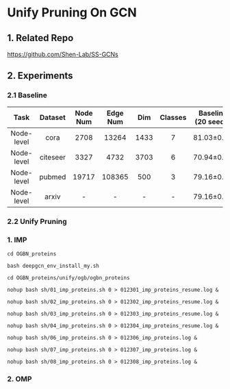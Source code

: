 # Unify Pruning On GCN
## 1. Related Repo

https://github.com/Shen-Lab/SS-GCNs

## 2. Experiments

### 2.1 Baseline

| Task | Dataset | Node Num | Edge Num | Dim | Classes | Baseline (20 seeds) | Avg Epoch |
| :---:| :---: | :---: | :---: | :---: |:---: |:---: |:---: |
| Node-level | cora    | 2708 |  13264  | 1433 | 7 | 81.03±0.64 | 236.10 |
| Node-level | citeseer| 3327 |  4732   | 3703 | 6 | 70.94±0.77 | 236.95 |
| Node-level | pubmed  |19717 | 108365  | 500  | 3 | 79.16±0.19 | 152.15 |
| Node-level | arxiv   | -    | -   | -   | -  | 79.16±0.19 | 152.15 |


### 2.2 Unify Pruning

### 1. IMP

`cd OGBN_proteins`

`bash deepgcn_env_install_my.sh`

`cd OGBN_proteins/unify/ogb/ogbn_proteins`




`nohup bash sh/01_imp_proteins.sh 0 > 012301_imp_proteins_resume.log &`

`nohup bash sh/02_imp_proteins.sh 0 > 012302_imp_proteins_resume.log &`

`nohup bash sh/03_imp_proteins.sh 0 > 012303_imp_proteins_resume.log &`

`nohup bash sh/04_imp_proteins.sh 0 > 012304_imp_proteins_resume.log &`

`nohup bash sh/06_imp_proteins.sh 0 > 012306_imp_proteins.log &`

`nohup bash sh/07_imp_proteins.sh 0 > 012307_imp_proteins.log &`

`nohup bash sh/08_imp_proteins.sh 0 > 012308_imp_proteins.log &`











### 2. OMP
